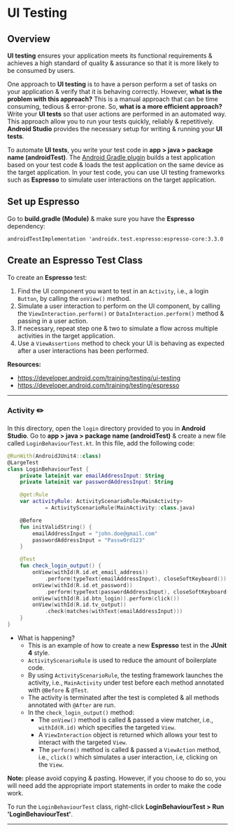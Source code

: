 # **UI Testing**

## Overview
**UI testing** ensures your application meets its functional requirements & achieves a high standard of quality & assurance so that it is more likely to be consumed by users.

One approach to **UI testing** is to have a person perform a set of tasks on your application & verify that it is behaving correctly. However, **what is the problem with this approach?** This is a manual approach that can be time consuming, tedious & error-prone. So, **what is a more efficient approach?** Write your **UI tests** so that user actions are performed in an automated way. This approach allow you to run your tests quickly, reliably & repetitively. **Android Studio** provides the necessary setup for writing & running your **UI tests**.

To automate **UI tests**, you write your test code in **app > java > package name (androidTest)**. The [Android Gradle plugin](https://developer.android.com/studio/releases/gradle-plugin) builds a test application based on your test code & loads the test application on the same device as the target application. In your test code, you can use UI testing frameworks such as **Espresso** to simulate user interactions on the target application.

## Set up Espresso
Go to **build.gradle (Module)** & make sure you have the **Espresso** dependency:

```
androidTestImplementation 'androidx.test.espresso:espresso-core:3.3.0
```

## Create an Espresso Test Class
To create an **Espresso** test:
1. Find the UI component you want to test in an `Activity`, i.e., a login `Button`, by calling the `onView()` method.
2. Simulate a user interaction to perform on the UI component, by calling the `ViewInteraction.perform()` or `DataInteraction.perform()` method & passing in a user action.
3. If necessary, repeat step one & two to simulate a flow across multiple activities in the target application. 
4. Use a `ViewAssertions` method to check your UI is behaving as expected after a user interactions has been performed.

**Resources:** 
- https://developer.android.com/training/testing/ui-testing
- https://developer.android.com/training/testing/espresso

<hr />

### Activity ✏️

In this directory, open the `login` directory provided to you in **Android Studio**. Go to **app > java > package name (androidTest)** & create a new file called `LoginBehaviourTest.kt`. In this file, add the following code:

```kotlin
@RunWith(AndroidJUnit4::class)
@LargeTest
class LoginBehaviourTest {
    private lateinit var emailAddressInput: String
    private lateinit var passwordAddressInput: String

    @get:Rule
    var activityRule: ActivityScenarioRule<MainActivity>
            = ActivityScenarioRule(MainActivity::class.java)

    @Before
    fun initValidString() {
        emailAddressInput = "john.doe@gmail.com"
        passwordAddressInput = "Passw0rd123"
    }

    @Test
    fun check_login_output() {
        onView(withId(R.id.et_email_address))
            .perform(typeText(emailAddressInput), closeSoftKeyboard())
        onView(withId(R.id.et_password))
            .perform(typeText(passwordAddressInput), closeSoftKeyboard())
        onView(withId(R.id.btn_login)).perform(click())
        onView(withId(R.id.tv_output))
            .check(matches(withText(emailAddressInput)))
    }
}
```
- What is happening?
    - This is an example of how to create a new **Espresso** test in the **JUnit 4** style.
    - `ActivityScenarioRule` is used to reduce the amount of boilerplate code.
    - By using `ActivityScenarioRule`, the testing framework launches the activity, i.e., `MainActivity` under test before each method annotated with `@Before` & `@Test`.
    - The activity is terminated after the test is completed & all methods annotated with `@After` are run.
    - In the `check_login_output()` method:
        - The `onView()` method is called & passed a view matcher, i.e., `withId(R.id)` which specifies the targeted `View`.
        - A `ViewInteraction` object is returned which allows your test to interact with the targeted `View`. 
        - The `perform()` method is called & passed a `ViewAction` method, i.e., `click()` which simulates a user interaction, i.e, clicking on the `View`.
    

**Note:** please avoid copying & pasting. However, if you choose to do so, you will need add the appropriate import statements in order to make the code work. 

To run the `LoginBehaviourTest` class, right-click **LoginBehaviourTest > Run 'LoginBehaviourTest'**.

<hr />
